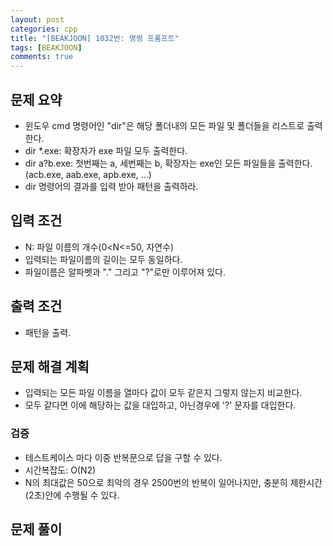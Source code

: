```yaml
---
layout: post
categories: cpp
title: "[BEAKJOON] 1032번: 명령 프롬프트"
tags: [BEAKJOON]
comments: true
---
```


## 문제 요약
- 윈도우 cmd 명령어인 "dir"은 해당 폴더내의 모든 파일 및 폴더들을 리스트로 출력한다.
- dir *.exe: 확장자가 exe 파일 모두 출력한다.
- dir a?b.exe: 첫번째는 a, 세번째는 b, 확장자는 exe인 모든 파일들을 출력한다.(acb.exe, aab.exe, apb.exe, ...)
- dir 명령어의 결과를 입력 받아 패턴을 출력하라.

## 입력 조건
- N: 파일 이름의 개수(0<N<=50, 자연수)
- 입력되는 파일이름의 길이는 모두 동일하다.
- 파일이름은 알파벳과 "." 그리고 "?"로만 이루어져 있다.

## 출력 조건
- 패턴을 출력.

## 문제 해결 계획
- 입력되는 모든 파일 이름을 열마다 값이 모두 같은지 그렇지 않는지 비교한다.
- 모두 같다면 이에 해당하는 값을 대입하고, 아닌경우에 '?' 문자를 대입한다.

### 검증
- 테스트케이스 마다 이중 반복문으로 답을 구할 수 있다.
- 시간복잡도: O(N2)
- N의 최대값은 50으로 최악의 경우 2500번의 반복이 일어나지만, 충분히 제한시간(2초)안에 수행될 수 있다.

## 문제 풀이
<script src="https://gist.github.com/junbly/31c175373f4b2e6b54e055179a019fab.js"></script>
